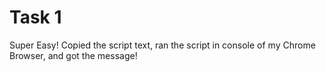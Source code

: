 # Task 1
Super Easy! Copied the script text, ran the script in console of my Chrome Browser, and got the message!
